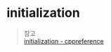 # initialization

> 참고  
> [initialization - cppreference](https://en.cppreference.com/w/cpp/language/initialization)